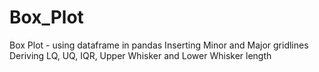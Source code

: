 # Box_Plot

Box Plot - using dataframe in pandas Inserting Minor and Major gridlines Deriving LQ, UQ, IQR, Upper Whisker and Lower Whisker length
